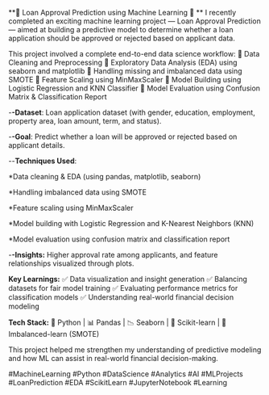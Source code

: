 **🧠 Loan Approval Prediction using Machine Learning 💼
**
I recently completed an exciting machine learning project — Loan Approval Prediction — aimed at building a predictive model to determine whether a loan application should be approved or rejected based on applicant data.

This project involved a complete end-to-end data science workflow:
🔹 Data Cleaning and Preprocessing
🔹 Exploratory Data Analysis (EDA) using seaborn and matplotlib
🔹 Handling missing and imbalanced data using SMOTE
🔹 Feature Scaling using MinMaxScaler
🔹 Model Building using Logistic Regression and KNN Classifier
🔹 Model Evaluation using Confusion Matrix & Classification Report   

-**-Dataset**: Loan application dataset (with gender, education, employment, property area, loan amount, term, and status).

-**-Goal**: Predict whether a loan will be approved or rejected based on applicant details.

--**Techniques Used**:

*Data cleaning & EDA (using pandas, matplotlib, seaborn)

*Handling imbalanced data using SMOTE

*Feature scaling using MinMaxScaler

*Model building with Logistic Regression and K-Nearest Neighbors (KNN)

*Model evaluation using confusion matrix and classification report

-**-Insights:** Higher approval rate among applicants, and feature relationships visualized through plots.

**Key Learnings:**
✅ Data visualization and insight generation
✅ Balancing datasets for fair model training
✅ Evaluating performance metrics for classification models
✅ Understanding real-world financial decision modeling

**Tech Stack:**
🐍 Python | 📊 Pandas | 📉 Seaborn | 🤖 Scikit-learn | 🧩 Imbalanced-learn (SMOTE)

This project helped me strengthen my understanding of predictive modeling and how ML can assist in real-world financial decision-making.

#MachineLearning #Python #DataScience #Analytics #AI #MLProjects #LoanPrediction #EDA #ScikitLearn #JupyterNotebook #Learning
